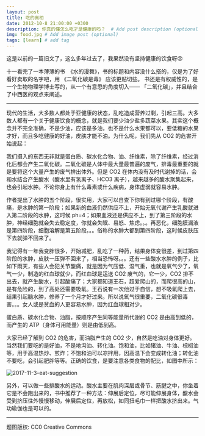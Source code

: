```yaml
---
layout: post
title: 吃的真相
date: 2012-10-8 21:00:00 +0300
description: 你真的懂怎么吃才是健康的吗？  # Add post description (optional)
img: food.jpg # Add image post (optional)
tags: [learn] # add tag
---
```

这是以前的一篇旧文了，这么多年过去了，我果然没有坚持健康的饮食呀:cry:

十一看完了一本薄薄的书　《水的漫舞》，书的标题和内容没什么搭的，仅是为了好看好卖取的名字吧，用 《二氧化碳是毒》 应该更贴切些。
书还是有权威性的，是一个生物物理学博士写的，从一个有意思的角度切入—— 「二氧化碳」，并且结合了中西医的观点来阐述。

---
现代的生活，大多数人都处于亚健康的状态，乱吃造成营养过剩，引起三高。大多数人都有一个关于健康饮食的概念，就是我们要少油少盐多蔬菜水果。其实这个概念并不完全准确，不是少油，应该是多油，也不是什么水果都可以，要低糖的水果才好，而且多吃健康的好油，皮肤才能不油。为什么呢，我们先从 CO2 的危害开始说起：

我们摄入的东西无非就是蛋白质、碳水化合物、油、纤维素，除了纤维素，经过消化后都会产生二氧化碳。二氧化碳是人体中最大量最普遍的废气，排毒最重要的就是要将这个大量产生的废气排出体外。但是 CO2 在体内没有及时代谢掉的话，会和水结合产生酸水（酸水里有氢离子、HCO3 离子），越来越多的酸水聚集起来，也会引起水肿。不论你身上有什么毒素或什么疾病，身体虚弱就容易水肿。

作者提出了水肿的五个阶段，很实用，大家可以自查下你有到过哪个阶段，有酸痛，是水肿的第一阶段；如果新的血液仍然供应不上，开始无氧代谢产生乳酸就进入第二阶段的水肿，这时候 ph=4；如果血液还是供应不上，到了第三阶段的水肿，神经细胞就会失去稳定度，你就会失眠、易怒、焦虑。。。再恶化，细胞膜漏液是第四阶段，细胞溶解是第五阶段。。。俗称的水肿大都到第四阶段，这时候皮肤压下去就弹不回来了。

我记得有一年我变胖很多，开始减肥，乱吃了一种药，结果身体变很差，到过第四阶段的水肿，皮肤一压弹不回来了，相当恐怖呀。。。还有一些酸水水肿的例子，比如下雨天，有些人会犯关节酸痛，就是因为气压低、湿气重，也就是氧气少了，氧气一少，制造的红血球就少，而红血球是运送 CO2 废气的，它一少，CO2 排不出去，就产生酸水，引起酸痛了；大家都知道王石，超爱爬山的，而爬很高的山，是有危险的，到了高处还需要吸氧。王石说有一次他过于自信，想不吸氧爬上去，结果引起脑水肿，修养了一个月才好过来。所以说氧气很重要，二氧化碳很毒害。。。女人或是贫血的人更容易水肿，因为红血球相对少。

蛋白质、碳水化合物、油脂，按顺序产生同等能量所代谢的 CO2 是由高到低的，而产生的 ATP（身体可用能量）则是由低到高。

大家已经了解到 CO2 的危害，而油脂产生的 CO2 少，自然是吃油对身体更好。当然我们要吃的是好油，不是地沟油、转化油。饱和油，比如猪油、牛油、棕榈油等，用于高温热炒、煎炸；不饱和油可以凉拌用，因高温下会变成转化油；转化油不要吃，会引起肥胖等等。正确的饮食，是要注意各类食物的配比，如图中所示：

![2017-11-3-eat-suggestion](http://oysqcklir.bkt.clouddn.com/markdown-img-paste-20171103003548149.png)

另外，可以做一些排酸水的运动。酸水主要在肌肉深层或骨节、筋腱之中，你坐着它是不会跑出来的，书中推荐了一种方法：伸展后定位，尽可能伸展身体，酸水会受到挤压往外慢慢移动，伸展后定位，再放松，如同扭毛巾一样把酸水挤出来。气功瑜伽也是可以的。

------------
题图版权: CC0 Creative Commons

